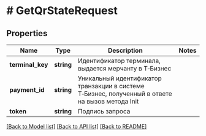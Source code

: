 # # GetQrStateRequest

## Properties

Name | Type | Description | Notes
------------ | ------------- | ------------- | -------------
**terminal_key** | **string** | Идентификатор терминала, выдается мерчанту в Т‑Бизнес |
**payment_id** | **string** | Уникальный идентификатор транзакции в системе Т‑Бизнес, полученный в ответе на вызов метода Init |
**token** | **string** | Подпись запроса |

[[Back to Model list]](../../README.md#models) [[Back to API list]](../../README.md#endpoints) [[Back to README]](../../README.md)
